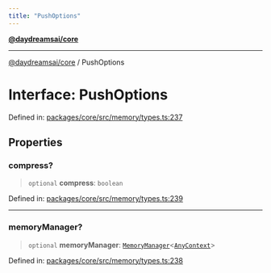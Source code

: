 ```yaml
---
title: "PushOptions"
---
```


[**@daydreamsai/core**](./api-reference.md)

***

[@daydreamsai/core](./api-reference.md) / PushOptions

# Interface: PushOptions

Defined in: [packages/core/src/memory/types.ts:237](https://github.com/dojoengine/daydreams/blob/612e9304717c546d301f9cac8c204de734cac957/packages/core/src/memory/types.ts#L237)

## Properties

### compress?

> `optional` **compress**: `boolean`

Defined in: [packages/core/src/memory/types.ts:239](https://github.com/dojoengine/daydreams/blob/612e9304717c546d301f9cac8c204de734cac957/packages/core/src/memory/types.ts#L239)

***

### memoryManager?

> `optional` **memoryManager**: [`MemoryManager`](./MemoryManager.md)\<[`AnyContext`](./AnyContext.md)\>

Defined in: [packages/core/src/memory/types.ts:238](https://github.com/dojoengine/daydreams/blob/612e9304717c546d301f9cac8c204de734cac957/packages/core/src/memory/types.ts#L238)
